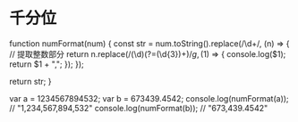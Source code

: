 # 千分位

function numFormat(num) {
  const str = num.toString().replace(/\d+/, (n) => {
    // 提取整数部分
    return n.replace(/(\d)(?=(\d{3})+$)/g, ($1) => {
      console.log($1);
      return $1 + ",";
    });
  });

  return str;
}

var a = 1234567894532;
var b = 673439.4542;
console.log(numFormat(a)); // "1,234,567,894,532"
console.log(numFormat(b)); // "673,439.4542"
